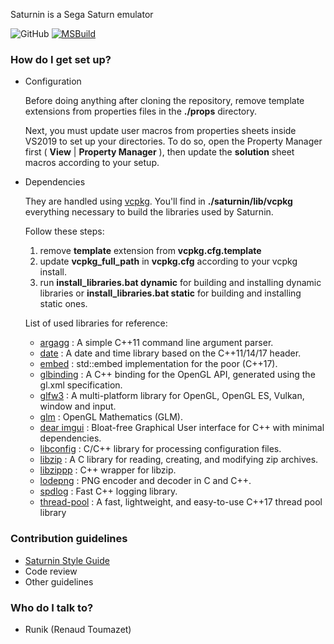 Saturnin is a Sega Saturn emulator

![GitHub](https://img.shields.io/github/license/rtoumazet/saturnin) 
[![MSBuild](https://github.com/rtoumazet/saturnin/actions/workflows/msbuild.yml/badge.svg)](https://github.com/rtoumazet/saturnin/actions/workflows/msbuild.yml)

### How do I get set up? ###

* Configuration
	
	Before doing anything after cloning the repository, remove template extensions from properties files in the **./props** directory.

    Next, you must update user macros from properties sheets inside VS2019 to set up your directories. To do so, open the Property Manager first 
    ( **View** | **Property Manager** ), then update the **solution** sheet macros according to your setup.

* Dependencies 

    They are handled using [vcpkg](https://github.com/Microsoft/vcpkg). You'll find in **./saturnin/lib/vcpkg** everything necessary to build the libraries used by Saturnin.
    
    Follow these steps:
    
    1. remove **template** extension from **vcpkg.cfg.template**
    1. update **vcpkg_full_path** in **vcpkg.cfg** according to your vcpkg install.
    1. run **install_libraries.bat dynamic** for building and installing dynamic libraries or **install_libraries.bat static** for building and installing static ones.
    
    List of used libraries for reference:
    
    * [argagg](https://github.com/vietjtnguyen/argagg) : A simple C++11 command line argument parser.
    * [date](https://github.com/HowardHinnant/date) :  A date and time library based on the C++11/14/17 <chrono> header.
    * [embed](https://github.com/MKlimenko/embed) : std::embed implementation for the poor (C++17).
    * [glbinding](https://github.com/cginternals/glbinding) : A C++ binding for the OpenGL API, generated using the gl.xml specification.
    * [glfw3](https://github.com/glfw/glfw) : A multi-platform library for OpenGL, OpenGL ES, Vulkan, window and input.
    * [glm](https://github.com/g-truc/glm) : OpenGL Mathematics (GLM).
    * [dear imgui](https://github.com/ocornut/imgui) : Bloat-free Graphical User interface for C++ with minimal dependencies.
    * [libconfig](https://github.com/hyperrealm/libconfig) : C/C++ library for processing configuration files.
    * [libzip](https://github.com/nih-at/libzip) : A C library for reading, creating, and modifying zip archives.
    * [libzippp](https://github.com/ctabin/libzippp) : C++ wrapper for libzip.
    * [lodepng](https://github.com/lvandeve/lodepng) : PNG encoder and decoder in C and C++.
    * [spdlog](https://github.com/gabime/spdlog) : Fast C++ logging library.
    * [thread-pool](https://github.com/bshoshany/thread-pool) : A fast, lightweight, and easy-to-use C++17 thread pool library
### Contribution guidelines ###

* [Saturnin Style Guide](wiki/saturnin%20style%20guide.md)
* Code review
* Other guidelines

### Who do I talk to? ###

* Runik (Renaud Toumazet)
